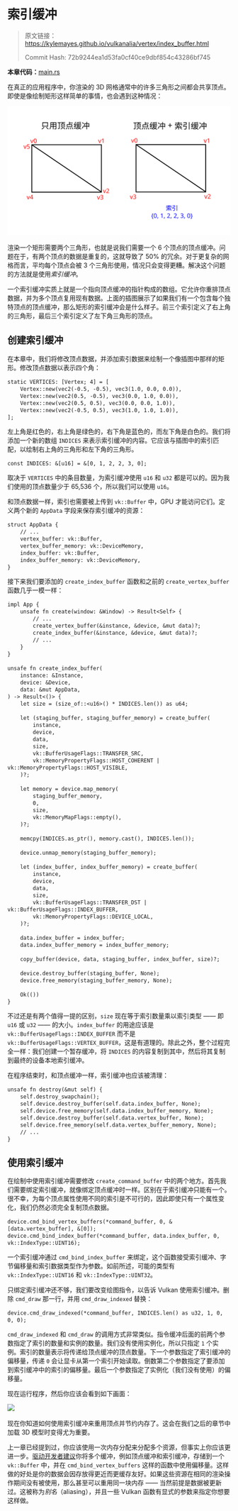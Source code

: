 # 索引缓冲

> 原文链接：<https://kylemayes.github.io/vulkanalia/vertex/index_buffer.html>
>
> Commit Hash: 72b9244ea1d53fa0cf40ce9dbf854c43286bf745

**本章代码：**[main.rs](https://github.com/chuigda/Vulkan-Tutorial-Rust-CN/tree/master/src/20_index_buffer.rs)

在真正的应用程序中，你渲染的 3D 网格通常中的许多三角形之间都会共享顶点。即使是像绘制矩形这样简单的事情，也会遇到这种情况：

![](../images/vertex_vs_index.svg)

渲染一个矩形需要两个三角形，也就是说我们需要一个 6 个顶点的顶点缓冲。问题在于，有两个顶点的数据是重复的，这就导致了 50% 的冗余。对于更复杂的网格而言，平均每个顶点会被 3 个三角形使用，情况只会变得更糟。解决这个问题的方法就是使用*索引缓冲*。

一个索引缓冲实质上就是一个指向顶点缓冲的指针构成的数组。它允许你重排顶点数据，并为多个顶点复用现有数据。上面的插图展示了如果我们有一个包含每个独特顶点的顶点缓冲，那么矩形的索引缓冲会是什么样子。前三个索引定义了右上角的三角形，最后三个索引定义了左下角三角形的顶点。

## 创建索引缓冲

在本章中，我们将修改顶点数据，并添加索引数据来绘制一个像插图中那样的矩形。修改顶点数据以表示四个角：

```rust,noplaypen
static VERTICES: [Vertex; 4] = [
    Vertex::new(vec2(-0.5, -0.5), vec3(1.0, 0.0, 0.0)),
    Vertex::new(vec2(0.5, -0.5), vec3(0.0, 1.0, 0.0)),
    Vertex::new(vec2(0.5, 0.5), vec3(0.0, 0.0, 1.0)),
    Vertex::new(vec2(-0.5, 0.5), vec3(1.0, 1.0, 1.0)),
];
```

左上角是红色的，右上角是绿色的，右下角是蓝色的，而左下角是白色的。我们将添加一个新的数组 `INDICES` 来表示索引缓冲的内容。它应该与插图中的索引匹配，以绘制右上角的三角形和左下角的三角形。

```rust,noplaypen
const INDICES: &[u16] = &[0, 1, 2, 2, 3, 0];
```

取决于 `VERTICES` 中的条目数量，为索引缓冲使用 `u16` 和 `u32` 都是可以的。因为我们使用的顶点数量少于 65,536 个，所以我们可以使用 `u16`。

和顶点数据一样，索引也需要被上传到 `vk::Buffer` 中，GPU 才能访问它们。定义两个新的 `AppData` 字段来保存索引缓冲的资源：

```rust,noplaypen
struct AppData {
    // ...
    vertex_buffer: vk::Buffer,
    vertex_buffer_memory: vk::DeviceMemory,
    index_buffer: vk::Buffer,
    index_buffer_memory: vk::DeviceMemory,
}
```

接下来我们要添加的 `create_index_buffer` 函数和之前的 `create_vertex_buffer` 函数几乎一模一样：

```rust,noplaypen
impl App {
    unsafe fn create(window: &Window) -> Result<Self> {
        // ...
        create_vertex_buffer(&instance, &device, &mut data)?;
        create_index_buffer(&instance, &device, &mut data)?;
        // ...
    }
}

unsafe fn create_index_buffer(
    instance: &Instance,
    device: &Device,
    data: &mut AppData,
) -> Result<()> {
    let size = (size_of::<u16>() * INDICES.len()) as u64;

    let (staging_buffer, staging_buffer_memory) = create_buffer(
        instance,
        device,
        data,
        size,
        vk::BufferUsageFlags::TRANSFER_SRC,
        vk::MemoryPropertyFlags::HOST_COHERENT | vk::MemoryPropertyFlags::HOST_VISIBLE,
    )?;

    let memory = device.map_memory(
        staging_buffer_memory,
        0,
        size,
        vk::MemoryMapFlags::empty(),
    )?;

    memcpy(INDICES.as_ptr(), memory.cast(), INDICES.len());

    device.unmap_memory(staging_buffer_memory);

    let (index_buffer, index_buffer_memory) = create_buffer(
        instance,
        device,
        data,
        size,
        vk::BufferUsageFlags::TRANSFER_DST | vk::BufferUsageFlags::INDEX_BUFFER,
        vk::MemoryPropertyFlags::DEVICE_LOCAL,
    )?;

    data.index_buffer = index_buffer;
    data.index_buffer_memory = index_buffer_memory;

    copy_buffer(device, data, staging_buffer, index_buffer, size)?;

    device.destroy_buffer(staging_buffer, None);
    device.free_memory(staging_buffer_memory, None);

    Ok(())
}
```

不过还是有两个值得一提的区别，`size` 现在等于索引数量乘以索引类型 —— 即 `u16` 或 `u32` —— 的大小。`index_buffer` 的用途应该是 `vk::BufferUsageFlags::INDEX_BUFFER` 而不是 `vk::BufferUsageFlags::VERTEX_BUFFER`，这是有道理的。除此之外，整个过程完全一样：我们创建一个暂存缓冲，将 `INDICES` 的内容复制到其中，然后将其复制到最终的设备本地索引缓冲。

在程序结束时，和顶点缓冲一样，索引缓冲也应该被清理：

```rust,noplaypen
unsafe fn destroy(&mut self) {
    self.destroy_swapchain();
    self.device.destroy_buffer(self.data.index_buffer, None);
    self.device.free_memory(self.data.index_buffer_memory, None);
    self.device.destroy_buffer(self.data.vertex_buffer, None);
    self.device.free_memory(self.data.vertex_buffer_memory, None);
    // ...
}
```

## 使用索引缓冲

在绘制中使用索引缓冲需要修改 `create_command_buffer` 中的两个地方。首先我们需要绑定索引缓冲，就像绑定顶点缓冲时一样。区别在于索引缓冲只能有一个。很不幸，为每个顶点属性使用不同的索引是不可行的，因此即使只有一个属性变化，我们仍然必须完全复制顶点数据。

```rust,noplaypen
device.cmd_bind_vertex_buffers(*command_buffer, 0, &[data.vertex_buffer], &[0]);
device.cmd_bind_index_buffer(*command_buffer, data.index_buffer, 0, vk::IndexType::UINT16);
```

一个索引缓冲通过 `cmd_bind_index_buffer` 来绑定，这个函数接受索引缓冲、字节偏移量和索引数据类型作为参数。如前所述，可能的类型有 `vk::IndexType::UINT16` 和 `vk::IndexType::UINT32`。

只绑定索引缓冲还不够，我们要改变绘图指令，以告诉 Vulkan 使用索引缓冲。删除 `cmd_draw` 那一行，并用 `cmd_draw_indexed` 替换：

```rust,noplaypen
device.cmd_draw_indexed(*command_buffer, INDICES.len() as u32, 1, 0, 0, 0);
```

`cmd_draw_indexed` 和 `cmd_draw` 的调用方式非常类似。指令缓冲后面的前两个参数指定了索引的数量和实例的数量。我们没有使用实例化，所以只指定 `1` 个实例。索引的数量表示将传递给顶点缓冲的顶点数量。下一个参数指定了索引缓冲的偏移量，传递 `0` 会让显卡从第一个索引开始读取。倒数第二个参数指定了要添加到索引缓冲中的索引的偏移量。最后一个参数指定了实例化（我们没有使用）的偏移量。

现在运行程序，然后你应该会看到如下画面：

![](../images/indexed_rectangle.png)

现在你知道如何使用索引缓冲来重用顶点并节约内存了。这会在我们之后的章节中加载 3D 模型时变得尤为重要。

上一章已经提到过，你应该使用一次内存分配来分配多个资源，但事实上你应该更进一步。[驱动开发者建议](https://developer.nvidia.com/vulkan-memory-management)你将多个缓冲，例如顶点缓冲和索引缓冲，存储到一个 `vk::Buffer` 中，并在 `cmd_bind_vertex_buffers` 这样的函数中使用偏移量。这样做的好处是你的数据会因存放得更近而更缓存友好。如果这些资源在相同的渲染操作期间没有被使用，那么甚至可以重用同一块内存 —— 当然前提是数据被更新过。这被称为*别名*（aliasing），并且一些 Vulkan 函数有显式的参数来指定你想要这样做。
